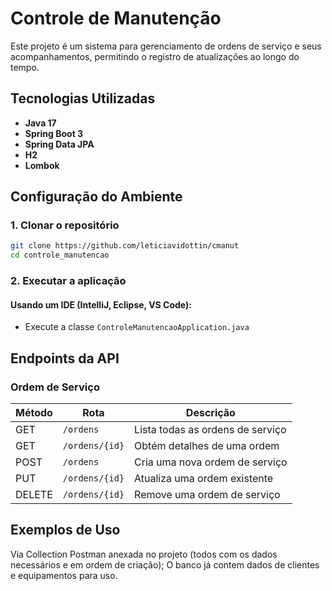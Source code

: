 # Controle de Manutenção

Este projeto é um sistema para gerenciamento de ordens de serviço e seus acompanhamentos, permitindo o registro de atualizações ao longo do tempo.

## Tecnologias Utilizadas

- **Java 17**
- **Spring Boot 3**
- **Spring Data JPA**
- **H2**
- **Lombok**

## Configuração do Ambiente

### 1. Clonar o repositório

```bash
git clone https://github.com/leticiavidottin/cmanut
cd controle_manutencao
```

### 2. Executar a aplicação

#### Usando um IDE (IntelliJ, Eclipse, VS Code):

- Execute a classe `ControleManutencaoApplication.java`

## Endpoints da API

### Ordem de Serviço

| Método | Rota           | Descrição                        |
| ------ | -------------- | -------------------------------- |
| GET    | `/ordens`      | Lista todas as ordens de serviço |
| GET    | `/ordens/{id}` | Obtém detalhes de uma ordem      |
| POST   | `/ordens`      | Cria uma nova ordem de serviço   |
| PUT    | `/ordens/{id}` | Atualiza uma ordem existente     |
| DELETE | `/ordens/{id}` | Remove uma ordem de serviço      |

## Exemplos de Uso

Via Collection Postman anexada no projeto (todos com os dados necessários e em ordem de criação);
O banco já contem dados de clientes e equipamentos para uso.